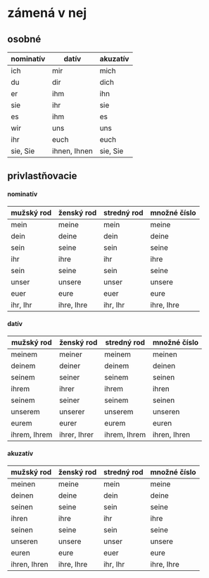 # zámená v nej

## osobné

| nominatív | datív        | akuzatív |
| --------- | ------------ | -------- |
| ich       | mir          | mich     |
| du        | dir          | dich     |
| er        | ihm          | ihn      |
| sie       | ihr          | sie      |
| es        | ihm          | es       |
| wir       | uns          | uns      |
| ihr       | euch         | euch     |
| sie, Sie  | ihnen, Ihnen | sie, Sie |

## privlastňovacie

#### nominatív

| mužský rod | ženský rod | stredný rod | množné číslo |
| ---------- | ---------- | ----------- | ------------ |
| mein       | meine      | mein        | meine        |
| dein       | deine      | dein        | deine        |
| sein       | seine      | sein        | seine        |
| ihr        | ihre       | ihr         | ihre         |
| sein       | seine      | sein        | seine        |
| unser      | unsere     | unser       | unsere       |
| euer       | eure       | euer        | eure         |
| ihr, Ihr   | ihre, Ihre | ihr, Ihr    | ihre, Ihre   |

#### datív

| mužský rod   | ženský rod   | stredný rod  | množné číslo |
| ------------ | ------------ | ------------ | ------------ |
| meinem       | meiner       | meinem       | meinen       |
| deinem       | deiner       | deinem       | deinen       |
| seinem       | seiner       | seinem       | seinen       |
| ihrem        | ihrer        | ihrem        | ihren        |
| seinem       | seiner       | seinem       | seinen       |
| unserem      | unserer      | unserem      | unseren      |
| eurem        | eurer        | eurem        | euren        |
| ihrem, Ihrem | ihrer, Ihrer | ihrem, Ihrem | ihren, Ihren |

#### akuzatív

| mužský rod   | ženský rod | stredný rod | množné číslo |
| ------------ | ---------- | ----------- | ------------ |
| meinen       | meine      | mein        | meine        |
| deinen       | deine      | dein        | deine        |
| seinen       | seine      | sein        | seine        |
| ihren        | ihre       | ihr         | ihre         |
| seinen       | seine      | sein        | seine        |
| unseren      | unsere     | unser       | unsere       |
| euren        | eure       | euer        | eure         |
| ihren, Ihren | ihre, Ihre | ihr, Ihr    | ihre, Ihre   |